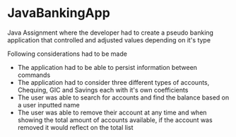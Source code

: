 # JavaBankingApp

Java Assignment where the developer had to create a pseudo banking application that controlled and adjusted values depending on it's type

Following considerations had to be made

- The application had to be able to persist information between commands
- The application had to consider three different types of accounts, Chequing, GIC and Savings each with it's own coefficients 
- The user was able to search for accounts and find the balance based on a user inputted name
- The user was able to remove their account at any time and when showing the total amount of accounts available, if the account was removed it would reflect on the total list

